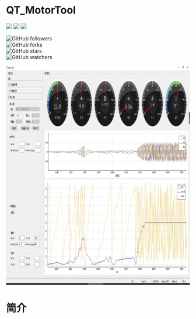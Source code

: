 # QT_MotorTool

![](https://img.shields.io/badge/Buile-win10-blue)  ![](https://img.shields.io/badge/QT-5.0%2B-brightgreen)  ![](https://img.shields.io/badge/language-C%2B%2B-red)  

![GitHub followers](https://img.shields.io/github/followers/snowdreams1006.svg?style=social)	
![GitHub forks](https://img.shields.io/github/forks/snowdreams1006/snowdreams1006.github.io.svg?style=social)	
![GitHub stars](https://img.shields.io/github/stars/snowdreams1006/snowdreams1006.github.io.svg?style=social)	
![GitHub watchers](https://img.shields.io/github/watchers/snowdreams1006/snowdreams1006.github.io.svg?style=social)
<div align=center><img width="2080" height="600" src="https://github.com/LXiuFeng/QT_MotorTool/blob/main/img/QQ%E5%9B%BE%E7%89%8720210611085033.jpg"></div>


# 简介
